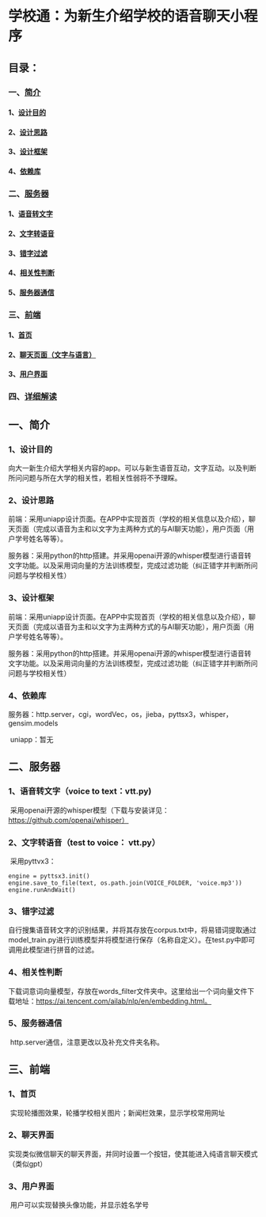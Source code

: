 # 学校通：为新生介绍学校的语音聊天小程序

## 目录：

### 一、[简介](#1.0)

#### 	1、[设计目的](#1.1)

#### 	2、[设计思路](#1.2)

#### 	3、[设计框架](1.3)

#### 	4、[依赖库](1.4)

### 二、[服务器](#2.0)

#### 	1、[语音转文字](#2.1)

#### 	2、[文字转语音](#2.2)

#### 	3、[错字过滤](#2.3)

#### 	4、[相关性判断](#2.4)

#### 	5、[服务器通信](#2.5)

### 三、[前端](#3.0)

#### 	1、[首页](#3.1)

#### 	2、[聊天页面（文字与语言）](#3.2)

#### 	3、[用户界面](#3.3)

### 四、[详细解读](https://blog.csdn.net/weixin_72501900/category_12653508.html)

<div id = "1.0"></div>

## 一、简介

<div id = "1.1"></div>

### 1、设计目的

​	向大一新生介绍大学相关内容的app。可以与新生语音互动，文字互动。以及判断所问问题与所在大学的相关性，若相关性弱将不予理睬。

<div id = "1.2"></div>

### 2、设计思路

​	前端：采用uniapp设计页面。在APP中实现首页（学校的相关信息以及介绍），聊天页面（完成以语音为主和以文字为主两种方式的与AI聊天功能），用户页面（用户学号姓名等等）。

​	服务器：采用python的http搭建。并采用openai开源的whisper模型进行语音转文字功能。以及采用词向量的方法训练模型，完成过滤功能（纠正错字并判断所问问题与学校相关性）

<div id = "1.3"></div>

### 3、设计框架

​	前端：采用uniapp设计页面。在APP中实现首页（学校的相关信息以及介绍），聊天页面（完成以语音为主和以文字为主两种方式的与AI聊天功能），用户页面（用户学号姓名等等）。

​	服务器：采用python的http搭建。并采用openai开源的whisper模型进行语音转文字功能。以及采用词向量的方法训练模型，完成过滤功能（纠正错字并判断所问问题与学校相关性）

<div id = "1.4"></div>

### 4、依赖库

​	服务器：http.server，cgi，wordVec，os，jieba，pyttsx3，whisper，gensim.models

​	uniapp：暂无

<div id = "2.0"></div>

## 二、服务器

<div id = "2.1"></div>

### 1、语音转文字（voice to text：vtt.py)

​	采用openai开源的whisper模型（下载与安装详见：https://github.com/openai/whisper）

<div id = "2.2"></div>

### 2、文字转语音（test to voice： vtt.py）

​	采用pyttvx3：

```
engine = pyttsx3.init()
engine.save_to_file(text, os.path.join(VOICE_FOLDER, 'voice.mp3'))
engine.runAndWait()
```

<div id = "2.3"></div>

### 3、错字过滤

​	自行搜集语音转文字的识别结果，并将其存放在corpus.txt中，将易错词提取通过model_train.py进行训练模型并将模型进行保存（名称自定义）。在test.py中即可调用此模型进行拼音的过滤。

<div id = "2.4"></div>

### 4、相关性判断

​	下载词意词向量模型，存放在words_filter文件夹中。这里给出一个词向量文件下载地址：https://ai.tencent.com/ailab/nlp/en/embedding.html。

<div id = "2.5"></div>

### 5、服务器通信

​	http.server通信，注意更改以及补充文件夹名称。

<div id = "3.0"></div>

## 三、前端

<div id = "3.1"></div>

### 1、首页

​	实现轮播图效果，轮播学校相关图片；新闻栏效果，显示学校常用网址

<div id = "3.2"></div>

### 2、聊天界面

​	实现类似微信聊天的聊天界面，并同时设置一个按钮，使其能进入纯语言聊天模式（类似gpt）

<div id = "3.3"></div>

### 3、用户界面

​	用户可以实现替换头像功能，并显示姓名学号

